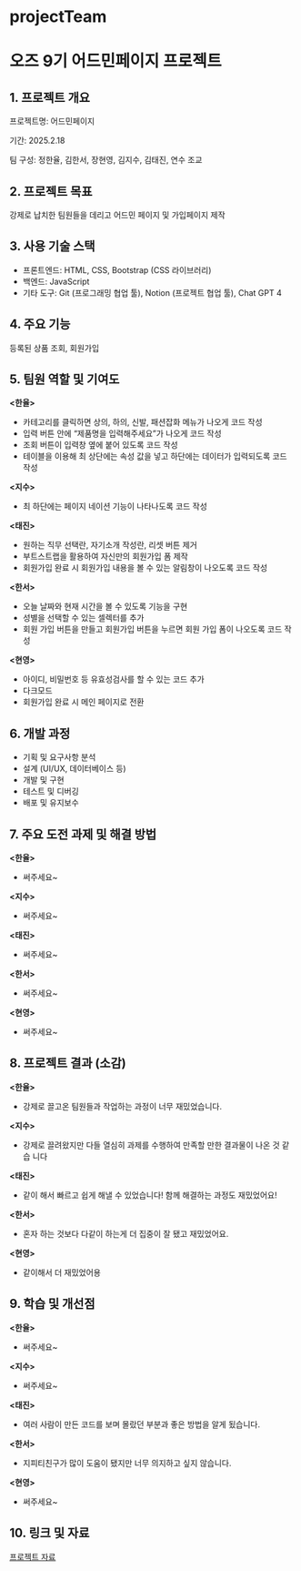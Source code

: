 # projectTeam

# 오즈 9기 어드민페이지 프로젝트

## 1. 프로젝트 개요

프로젝트명: 어드민페이지

기간: 2025.2.18

팀 구성: 정한율, 김한서, 장현영, 김지수, 김태진, 연수 조교

## 2. 프로젝트 목표

강제로 납치한 팀원들을 데리고 어드민 페이지 및 가입페이지 제작

## 3. 사용 기술 스택

- 프론트엔드: HTML, CSS, Bootstrap (CSS 라이브러리)
- 백엔드: JavaScript
- 기타 도구: Git (프로그래밍 협업 툴), Notion (프로젝트 협업 툴), Chat GPT 4

## 4. 주요 기능

등록된 상품 조회, 회원가입

## 5. 팀원 역할 및 기여도

**<한율>**

- 카테고리를 클릭하면 상의, 하의, 신발, 패션잡화 메뉴가 나오게 코드 작성
- 입력 버튼 안에 “제품명을 입력해주세요”가 나오게 코드 작성
- 조회 버튼이 입력창 옆에 붙어 있도록 코드 작성
- 테이블을 이용해 최 상단에는 속성 값을 넣고 하단에는 데이터가 입력되도록 코드 작성

**<지수>**

- 최 하단에는 페이지 네이션 기능이 나타나도록 코드 작성

**<태진>**

- 원하는 직무 선택란, 자기소개 작성란, 리셋 버튼 제거
- 부트스트랩을 활용하여 자신만의 회원가입 폼 제작
- 회원가입 완료 시 회원가입 내용을 볼 수 있는 알림창이 나오도록 코드 작성

**<한서>**

- 오늘 날짜와 현재 시간을 볼 수 있도록 기능을 구현
- 성별을 선택할 수 있는 셀렉터를 추가
- 회원 가입 버튼을 만들고 회원가입 버튼을 누르면 회원 가입 폼이 나오도록 코드 작성

**<현영>**

- 아이디, 비밀번호 등 유효성검사를 할 수 있는 코드 추가
- 다크모드
- 회원가입 완료 시 메인 페이지로 전환

## 6. 개발 과정

- 기획 및 요구사항 분석
- 설계 (UI/UX, 데이터베이스 등)
- 개발 및 구현
- 테스트 및 디버깅
- 배포 및 유지보수

## 7. 주요 도전 과제 및 해결 방법

**<한율>**

- 써주세요~

**<지수>**

- 써주세요~

**<태진>** 

- 써주세요~

**<한서>**

- 써주세요~

**<현영>**

- 써주세요~

## 8. 프로젝트 결과 (소감)

**<한율>**

- 강제로 끌고온 팀원들과 작업하는 과정이 너무 재밌었습니다.

**<지수>**

- 강제로 끌려왔지만 다들 열심히 과제를 수행하여 만족할 만한  결과물이 나온 것 같습
니다

**<태진>** 

- 같이 해서 빠르고 쉽게 해낼 수 있었습니다!
함께 해결하는 과정도 재밌었어요!

**<한서>**

- 혼자 하는 것보다 다같이 하는게 더 집중이 잘 됐고 재밌었어요.

**<현영>**

- 같이해서 더 재밌었어용

## 9. 학습 및 개선점

**<한율>**

- 써주세요~

**<지수>**

- 써주세요~

**<태진>** 

- 여러 사람이 만든 코드를 보며 몰랐던 부분과 좋은 방법을 알게 됬습니다.

**<한서>**

- 지피티친구가 많이 도움이 됐지만 너무 의지하고 싶지 않습니다.

**<현영>**

- 써주세요~

## 10. 링크 및 자료

[프로젝트 자료](https://www.notion.so/19ecaf5650aa802c8f82e53add04f29d?pvs=21)
